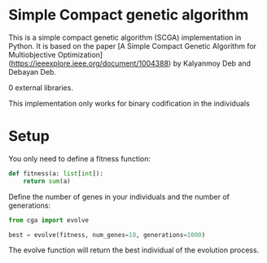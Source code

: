 # Simple Compact genetic algorithm

This is a simple compact genetic algorithm (SCGA) implementation in Python. 
It is based on the paper [A Simple Compact Genetic Algorithm for Multiobjective Optimization]
(https://ieeexplore.ieee.org/document/1004388) by Kalyanmoy Deb and Debayan Deb.

0 external libraries.

This implementation only works for binary codification in the individuals

# Setup

You only need to define a fitness function:

```py
def fitness(a: list[int]):
    return sum(a)
```

Define the number of genes in your individuals and the number of generations:

```py
from cga import evolve

best = evolve(fitness, num_genes=10, generations=1000)
```

The evolve function will return the best individual of the evolution process.
